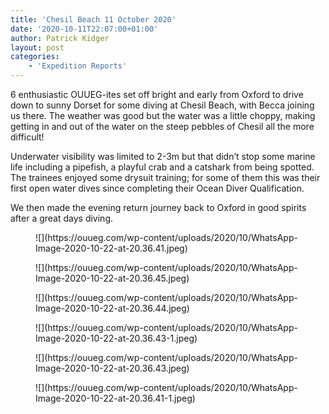 ```yaml
---
title: 'Chesil Beach 11 October 2020'
date: '2020-10-11T22:07:00+01:00'
author: Patrick Kidger
layout: post
categories:
    - 'Expedition Reports'
---
```


6 enthusiastic OUUEG-ites set off bright and early from Oxford to drive down to sunny Dorset for some diving at Chesil Beach, with Becca joining us there. The weather was good but the water was a little choppy, making getting in and out of the water on the steep pebbles of Chesil all the more difficult!

Underwater visibility was limited to 2-3m but that didn’t stop some marine life including a pipefish, a playful crab and a catshark from being spotted. The trainees enjoyed some drysuit training; for some of them this was their first open water dives since completing their Ocean Diver Qualification.

We then made the evening return journey back to Oxford in good spirits after a great days diving.

<figure class="wp-block-image size-large">![](https://ouueg.com/wp-content/uploads/2020/10/WhatsApp-Image-2020-10-22-at-20.36.41.jpeg)</figure><figure class="wp-block-image size-large">![](https://ouueg.com/wp-content/uploads/2020/10/WhatsApp-Image-2020-10-22-at-20.36.45.jpeg)</figure><figure class="wp-block-image size-large">![](https://ouueg.com/wp-content/uploads/2020/10/WhatsApp-Image-2020-10-22-at-20.36.44.jpeg)</figure><figure class="wp-block-image size-large">![](https://ouueg.com/wp-content/uploads/2020/10/WhatsApp-Image-2020-10-22-at-20.36.43-1.jpeg)</figure><figure class="wp-block-image size-large">![](https://ouueg.com/wp-content/uploads/2020/10/WhatsApp-Image-2020-10-22-at-20.36.43.jpeg)</figure><figure class="wp-block-image size-large">![](https://ouueg.com/wp-content/uploads/2020/10/WhatsApp-Image-2020-10-22-at-20.36.41-1.jpeg)</figure>
